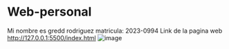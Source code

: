 # Web-personal
Mi nombre es gredd rodriguez matricula: 2023-0994
Link de la pagina web 
http://127.0.0.1:5500/index.html
![image](https://github.com/user-attachments/assets/ebc81f06-9b1d-458d-bd9e-158d01a57326)
